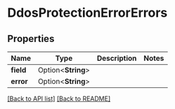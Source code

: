 # DdosProtectionErrorErrors

## Properties

Name | Type | Description | Notes
------------ | ------------- | ------------- | -------------
**field** | Option<**String**> |  | 
**error** | Option<**String**> |  | 

[[Back to API list]](../README.md#documentation-for-api-endpoints) [[Back to README]](../README.md)


